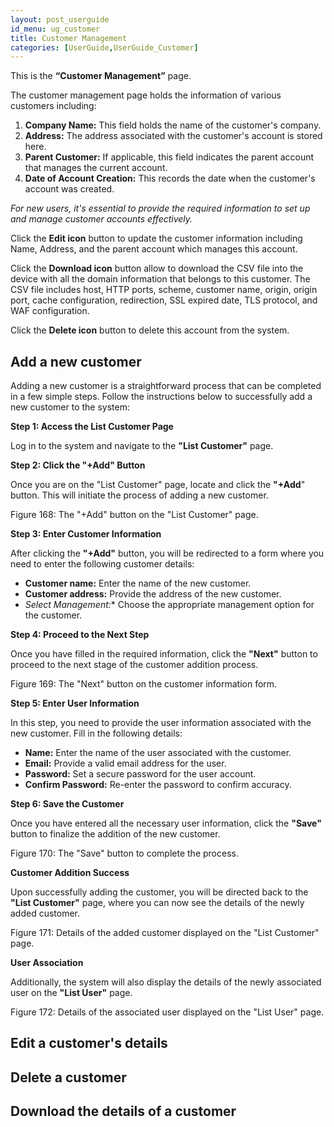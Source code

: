 ```yaml
---
layout: post_userguide
id_menu: ug_customer
title: Customer Management
categories: [UserGuide,UserGuide_Customer]
---
```

This is the **“Customer Management”** page. 

The customer management page holds the information of various customers including:

1. **Company Name:** This field holds the name of the customer's company.
2. **Address:** The address associated with the customer's account is stored here.
3. **Parent Customer:** If applicable, this field indicates the parent account that manages the current account.
4. **Date of Account Creation:** This records the date when the customer's account was created.

*For new users, it's essential to provide the required information to set up and manage customer accounts effectively.*

Click the **Edit icon** button to update the customer information including Name, Address, and the parent account which manages this account.

Click the **Download icon** button allow to download the CSV file into the device with all the domain information that belongs to this customer. The CSV file includes host, HTTP ports, scheme, customer name, origin, origin port, cache configuration, redirection, SSL expired date, TLS protocol, and WAF configuration.

Click the **Delete icon** button to delete this account from the system.


## Add a new customer

Adding a new customer is a straightforward process that can be completed in a few simple steps. Follow the instructions below to successfully add a new customer to the system:

**Step 1: Access the List Customer Page**

Log in to the system and navigate to the **"List Customer"** page.

**Step 2: Click the "+Add" Button**

Once you are on the "List Customer" page, locate and click the **"+Add**" button. This will initiate the process of adding a new customer.
 	
Figure 168: The "+Add" button on the "List Customer" page.

**Step 3: Enter Customer Information**

After clicking the **"+Add"** button, you will be redirected to a form where you need to enter the following customer details:
- **Customer name:** Enter the name of the new customer.
- **Customer address:** Provide the address of the new customer.
- *Select Management:** Choose the appropriate management option for 			the customer.

**Step 4: Proceed to the Next Step**

Once you have filled in the required information, click the **"Next"** button to proceed to the next stage of the customer addition process.

Figure 169: The "Next" button on the customer information form.

**Step 5: Enter User Information**

In this step, you need to provide the user information associated with the new customer. Fill in the following details:

- **Name:** Enter the name of the user associated with the customer.
- **Email:** Provide a valid email address for the user.
- **Password:** Set a secure password for the user account.
- **Confirm Password:** Re-enter the password to confirm accuracy.

**Step 6: Save the Customer**

Once you have entered all the necessary user information, click the **"Save"** button to finalize the addition of the new customer.
	
Figure 170: The "Save" button to complete the process.

**Customer Addition Success**

Upon successfully adding the customer, you will be directed back to the **"List Customer"** page, where you can now see the details of the newly added 	customer.

Figure 171: Details of the added customer displayed on the "List Customer" 	page.

**User Association**

Additionally, the system will also display the details of the newly associated user on the **"List User"** page.

Figure 172: Details of the associated user displayed on the "List User" page.


## Edit a customer's details

## Delete a customer

## Download the details of a customer